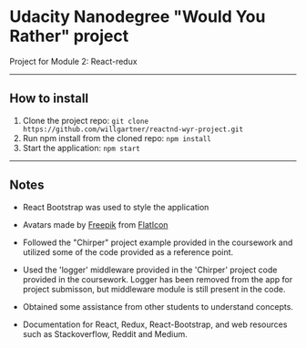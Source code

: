 # Udacity Nanodegree "Would You Rather" project

Project for Module 2: React-redux

----------------------------------------------------------------
## How to install

1. Clone the project repo: 
```git clone https://github.com/willgartner/reactnd-wyr-project.git```
2. Run npm install from the cloned repo:
```npm install```
4. Start the application:
```npm start```


----------------------------------------------------------------
## Notes

- React Bootstrap was used to style the application

- Avatars made by [Freepik]("https://www.freepik.com") from [FlatIcon]("https://www.flaticon.com/)

- Followed the "Chirper" project example provided in the coursework and utilized some of the code provided as a reference point.

- Used the 'logger' middleware provided in the 'Chirper' project code provided in the coursework. Logger has been removed from the app for project submisson, but middleware module is still present in the code.

- Obtained some assistance from other students to understand concepts.

- Documentation for React, Redux, React-Bootstrap, and web resources such as Stackoverflow, Reddit and Medium.
